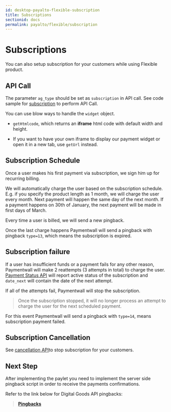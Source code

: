 ```yaml
---
id: desktop-payalto-flexible-subscription
title: Subscriptions
sectionid: docs
permalink: payalto/flexible/subscription
---
```


# Subscriptions

You can also setup subscription for your customers while using Flexible product.

## API Call

The parameter ```ag_type``` should be set as ```subscription``` in API call. See code sample for [subscription](/API-Reference#section-payalto-flexible-subscription) to perform API Call.

You can use blow ways to handle the ```widget``` object.

* ```getHtmlcode```, which returns an **iframe** html code with default width and height. 

* If you want to have your own iframe to display our payment widget or open it in a new tab, use ```getUrl``` instead.

## Subscription Schedule

Once a user makes his first payment via subscription, we sign him up for recurring billing.

We will automatically charge the user based on the subscription schedule. E.g. if you specify the product length as 1 month, we will charge the user every month. Next payment will happen the same day of the next month. If a payment happens on 30th of January, the next payment will be made in first days of March.

Every time a user is billed, we will send a new pingback.

Once the last charge happens Paymentwall will send a pingback with pingback ```type=13```,  which means the subscription is expired.

## Subscription failure

If a user has insufficient funds or a payment fails for any other reason, Paymentwall will make 2 reattempts (3 attempts in total) to charge the user. [Payment Status API](/API-Reference#section-tools-payment-status) will report active status of the subscription and ```date_next``` will contain the date of the next attempt.

If all of the attempts fail, Paymentwall will stop the subscription.

> Once the subscription stopped, it will no longer process an attempt to charge the user for the next scheduled payment.

For this event Paymentwall will send a pingback with ```type=14```, means subscription payment failed.

## Subscription Cancellation

See [cancellation API](/API-Reference#section-tools-cancellation)to stop subscription for your customers.

## Next Step

After implementing the paylet you need to implement the server side pingback script in order to receive the payments confirmations.

Refer to the link below for Digital Goods API pingbacks:

> **[Pingbacks](/default-pingback)**
